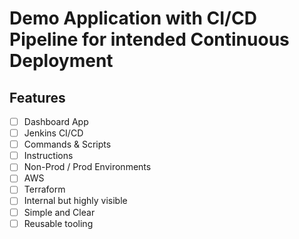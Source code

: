 # Demo Application with CI/CD Pipeline for intended Continuous Deployment

## Features
- [ ] Dashboard App
- [ ] Jenkins CI/CD
- [ ] Commands & Scripts
- [ ] Instructions
- [ ] Non-Prod / Prod Environments
- [ ] AWS
- [ ] Terraform
- [ ] Internal but highly visible
- [ ] Simple and Clear
- [ ] Reusable tooling
